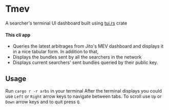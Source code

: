 # Tmev
A searcher's terminal UI dashboard built using [tui.rs](https://docs.rs/tui/latest/tui/) crate

#### This cli app 
 + Queries the latest arbitrages from Jito's MEV dashboard and displays it in a nice tabular form. In addition to that, 
 + Displays the bundles sent by all the searchers in the network 
 + Displays current searchers' sent bundles queried by their public key.


## Usage
Run ```cargo r -r arbs``` in your terminal 
After the terminal displays you could use ```Left``` or ```Right``` arrow keys to navigate between tabs.
To scroll use ```Up``` or ```Down``` arrow keys and to quit press ```Q```.
